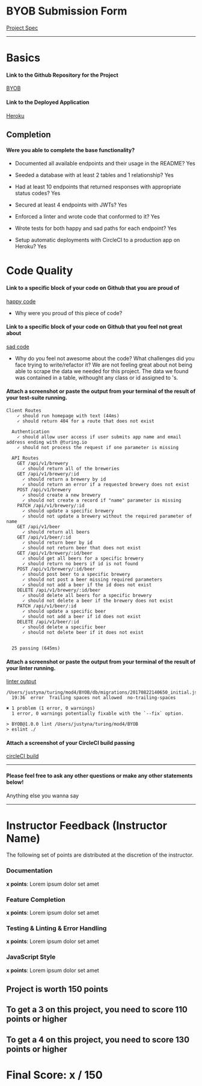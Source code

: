 # BYOB Submission Form

[Project Spec](http://frontend.turing.io/projects/build-your-own-backend.html)

------

# Basics

#### Link to the Github Repository for the Project
[BYOB](https://github.com/JustynaField/BYOB)

#### Link to the Deployed Application
[Heroku](https://jw-byob.herokuapp.com/)


## Completion

#### Were you able to complete the base functionality?

* Documented all available endpoints and their usage in the README?
Yes

* Seeded a database with at least 2 tables and 1 relationship?
Yes

* Had at least 10 endpoints that returned responses with appropriate status codes?
Yes

* Secured at least 4 endpoints with JWTs?
Yes

* Enforced a linter and wrote code that conformed to it?
Yes

* Wrote tests for both happy and sad paths for each endpoint?
Yes

* Setup automatic deployments with CircleCI to a production app on Heroku?
Yes

# Code Quality

#### Link to a specific block of your code on Github that you are proud of
[happy code](https://github.com/JustynaField/BYOB/blob/master/test/routes.spec.js)

* Why were you proud of this piece of code?

#### Link to a specific block of your code on Github that you feel not great about
[sad code](https://github.com/JustynaField/BYOB/blob/master/data.js)

* Why do you feel not awesome about the code? What challenges did you face trying to write/refactor it?
We are not feeling great about not being able to scrape the data we needed for this project. The data we found was contained in a table, withought any class or id assigned to <td>'s.

#### Attach a screenshot or paste the output from your terminal of the result of your test-suite running.

```
Client Routes
    ✓ should run homepage with text (44ms)
    ✓ should return 404 for a route that does not exist

  Authentication
    ✓ should allow user access if user submits app name and email address ending with @turing.io
    ✓ should not process the request if one parameter is missing

  API Routes
    GET /api/v1/brewery
      ✓ should return all of the breweries
    GET /api/v1/brewery/:id
      ✓ should return a brewery by id
      ✓ should return an error if a requested brewery does not exist
    POST /api/v1/brewery
      ✓ should create a new brewery
      ✓ should not create a record if "name" parameter is missing
    PATCH /api/v1/brewery/:id
      ✓ should update a specific brewery
      ✓ should not update a brewery without the required parameter of name
    GET /api/v1/beer
      ✓ should return all beers
    GET /api/v1/beer/:id
      ✓ should return beer by id
      ✓ should not return beer that does not exist
    GET /api/v1/brewery/:id/beer
      ✓ should get all beers for a specific brewery
      ✓ should return no beers if id is not found
    POST /api/v1/brewery/:id/beer
      ✓ should post beer to a specific brewery
      ✓ should not post a beer missing required parameters
      ✓ should not add a beer if the id does not exist 
    DELETE /api/v1/brewery/:id/beer
      ✓ should delete all beers for a specific brewery
      ✓ should not delete a beer if the brewery does not exist
    PATCH /api/v1/beer/:id
      ✓ should update a specific beer
      ✓ should not add a beer if id does not exist
    DELETE /api/v1/beer/:id
      ✓ should delete a specific beer
      ✓ should not delete beer if it does not exist


  25 passing (645ms)
```

#### Attach a screenshot or paste the output from your terminal of the result of your linter running.

[linter output]()
```
/Users/justyna/turing/mod4/BYOB/db/migrations/20170822140650_initial.js
  19:36  error  Trailing spaces not allowed  no-trailing-spaces

✖ 1 problem (1 error, 0 warnings)
  1 error, 0 warnings potentially fixable with the `--fix` option.
```
```
> BYOB@1.0.0 lint /Users/justyna/turing/mod4/BYOB
> eslint ./
```

#### Attach a screenshot of your CircleCI build passing

[circleCI build]()

-----

#### Please feel free to ask any other questions or make any other statements below!

Anything else you wanna say

-----


# Instructor Feedback (Instructor Name)

The following set of points are distributed at the discretion of the instructor.

### Documentation

**x points**: Lorem ipsum dolor set amet

### Feature Completion

**x points**: Lorem ipsum dolor set amet

### Testing & Linting & Error Handling

**x points**: Lorem ipsum dolor set amet

### JavaScript Style

**x points**: Lorem ipsum dolor set amet


## Project is worth 150 points

## To get a 3 on this project, you need to score 110 points or higher
## To get a 4 on this project, you need to score 130 points or higher

# Final Score: x / 150
